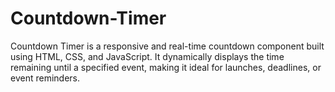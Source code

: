 # Countdown-Timer
Countdown Timer is a responsive and real-time countdown component built using HTML, CSS, and JavaScript. It dynamically displays the time remaining until a specified event, making it ideal for launches, deadlines, or event reminders.
